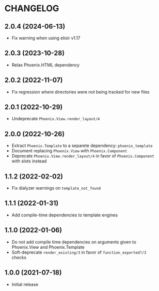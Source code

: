 # CHANGELOG

## 2.0.4 (2024-06-13)

  * Fix warning when using elixir v1.17

## 2.0.3 (2023-10-28)

  * Relax Phoenix.HTML dependency

## 2.0.2 (2022-11-07)

  * Fix regression where directories were not being tracked for new files

## 2.0.1 (2022-10-29)

  * Undeprecate `Phoenix.View.render_layout/4`

## 2.0.0 (2022-10-26)

  * Extract `Phoenix.Template` to a separete dependency: `phoenix_template`
  * Document replacing `Phoenix.View` with `Phoenix.Component`
  * Deprecate `Phoenix.View.render_layout/4` in favor of `Phoenix.Component` with slots instead

## 1.1.2 (2022-02-02)

  * Fix dialyzer warnings on `template_not_found`

## 1.1.1 (2022-01-31)

  * Add compile-time dependencies to template engines

## 1.1.0 (2022-01-06)

  * Do not add compile time dependencies on arguments given to Phoenix.View and Phoenix.Template
  * Soft-deprecate `render_existing/3` in favor of `function_exported?/3` checks

## 1.0.0 (2021-07-18)

  * Initial release
